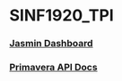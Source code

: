 # SINF1920_TPI

### [Jasmin Dashboard](https://my.jasminsoftware.com/224978/224978-0001/)
### [Primavera API Docs](https://developers.primaverabss.com/v10/caracteristicas-da-web-api/)
